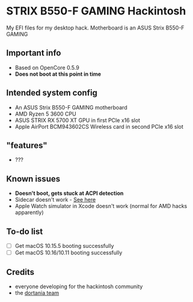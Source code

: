 # STRIX B550-F GAMING Hackintosh
My EFI files for my desktop hack. Motherboard is an ASUS Strix B550-F GAMING

## Important info
- Based on OpenCore 0.5.9
- **Does not boot at this point in time**

## Intended system config
- An ASUS Strix B550-F GAMING motherboard
- AMD Ryzen 5 3600 CPU
- ASUS STRIX RX 5700 XT GPU in first PCIe x16 slot
- Apple AirPort BCM943602CS Wireless card in second PCIe x16 slot

## "features"
- ???

## Known issues
- **Doesn't boot, gets stuck at ACPI detection**
- Sidecar doesn't work - [See here](https://github.com/AMD-OSX/bugtracker/issues/1)
- Apple Watch simulator in Xcode doesn't work (normal for AMD hacks apparently)

## To-do list
- [ ] Get macOS 10.15.5 booting successfully
- [ ] Get macOS 10.16/10.11 booting successfully

## Credits
- everyone developing for the hackintosh community
- the [dortania team](https://github.com/orgs/dortania/people)
